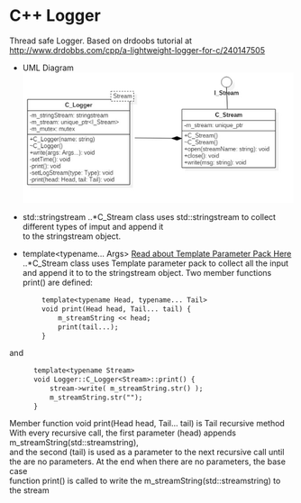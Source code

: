 # C++ Logger
Thread safe Logger.
Based on drdoobs tutorial at http://www.drdobbs.com/cpp/a-lightweight-logger-for-c/240147505

* UML Diagram  
![alt text](wiki/Logger.jpg)

* std::stringstream
..*C_Stream class uses std::stringstream to collect different types of imput and append it   
to the stringstream object.
*  template<typename... Args>  [Read about Template Parameter Pack Here]( http://en.cppreference.com/w/cpp/language/parameter_pack)  
..*C_Stream class uses Template parameter pack to collect all the input and append it to
to the stringstream object. Two member functions print() are defined:
```
        template<typename Head, typename... Tail>
        void print(Head head, Tail... tail) {
            m_streamString << head;
            print(tail...);
        }
```
and  
```
      template<typename Stream>
      void Logger::C_Logger<Stream>::print() {
          stream->write( m_streamString.str() );
          m_streamString.str("");
      }
```
Member function void print(Head head, Tail... tail) is Tail recursive method  
With every recursive call, the first parameter (head) appends m_streamString(std::streamstring),  
and the second (tail) is used as a parameter to the next recursive call until  
the are no parameters. At the end when there are no parameters, the base case  
function print() is called to write the m_streamString(std::streamstring) to the stream 

